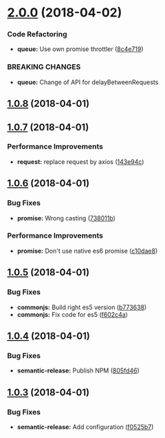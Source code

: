 <a name="2.0.0"></a>
# [2.0.0](https://github.com/Belphemur/torrent-api-ts/compare/v1.0.8...v2.0.0) (2018-04-02)


### Code Refactoring

* **queue:** Use own promise throttler ([8c4e719](https://github.com/Belphemur/torrent-api-ts/commit/8c4e719))


### BREAKING CHANGES

* **queue:** Change of API for delayBetweenRequests

<a name="1.0.8"></a>
## [1.0.8](https://github.com/Belphemur/torrent-api-ts/compare/v1.0.7...v1.0.8) (2018-04-01)

<a name="1.0.7"></a>
## [1.0.7](https://github.com/Belphemur/torrent-api-ts/compare/v1.0.6...v1.0.7) (2018-04-01)


### Performance Improvements

* **request:** replace request by axios ([143e94c](https://github.com/Belphemur/torrent-api-ts/commit/143e94c))

<a name="1.0.6"></a>
## [1.0.6](https://github.com/Belphemur/torrent-api-ts/compare/v1.0.5...v1.0.6) (2018-04-01)


### Bug Fixes

* **promise:** Wrong casting ([738011b](https://github.com/Belphemur/torrent-api-ts/commit/738011b))


### Performance Improvements

* **promise:** Don't use native es6 promise ([c10dae8](https://github.com/Belphemur/torrent-api-ts/commit/c10dae8))

<a name="1.0.5"></a>
## [1.0.5](https://github.com/Belphemur/torrent-api-ts/compare/v1.0.4...v1.0.5) (2018-04-01)


### Bug Fixes

* **commonjs:** Build right es5 version ([b773638](https://github.com/Belphemur/torrent-api-ts/commit/b773638))
* **commonjs:** Fix code for es5 ([f602c4a](https://github.com/Belphemur/torrent-api-ts/commit/f602c4a))

<a name="1.0.4"></a>
## [1.0.4](https://github.com/Belphemur/torrent-api-ts/compare/v1.0.3...v1.0.4) (2018-04-01)


### Bug Fixes

* **semantic-release:** Publish NPM ([805fd46](https://github.com/Belphemur/torrent-api-ts/commit/805fd46))

<a name="1.0.3"></a>
## [1.0.3](https://github.com/Belphemur/torrent-api-ts/compare/v1.0.2...v1.0.3) (2018-04-01)


### Bug Fixes

* **semantic-release:** Add configuration ([f0525b7](https://github.com/Belphemur/torrent-api-ts/commit/f0525b7))

